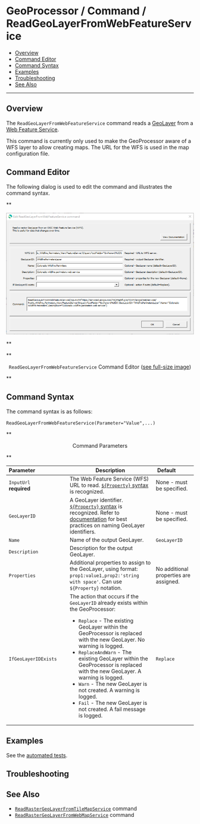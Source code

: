 # GeoProcessor / Command / ReadGeoLayerFromWebFeatureService #

* [Overview](#overview)
* [Command Editor](#command-editor)
* [Command Syntax](#command-syntax)
* [Examples](#examples)
* [Troubleshooting](#troubleshooting)
* [See Also](#see-also)

-------------------------

## Overview ##

The `ReadGeoLayerFromWebFeatureService` command reads a [GeoLayer](../../introduction/introduction.md#geolayer)
from a [Web Feature Service](https://en.wikipedia.org/wiki/Web_Feature_Service).

This command is currently only used to make the GeoProcessor aware of a WFS layer to allow creating maps.
The URL for the WFS is used in the map configuration file.

## Command Editor ##

The following dialog is used to edit the command and illustrates the command syntax.

**<p style="text-align: center;">
![ReadGeoLayerFromWebFeatureService](ReadGeoLayerFromWebFeatureService.png)
</p>**

**<p style="text-align: center;">
`ReadGeoLayerFromWebFeatureService` Command Editor (<a href="../ReadGeoLayerFromWebFeatureService.png">see full-size image</a>)
</p>**

## Command Syntax ##

The command syntax is as follows:

```text
ReadGeoLayerFromWebFeatureService(Parameter="Value",...)
```
**<p style="text-align: center;">
Command Parameters
</p>**

|**Parameter**&nbsp;&nbsp;&nbsp;&nbsp;&nbsp;&nbsp;&nbsp;&nbsp;&nbsp;&nbsp;&nbsp;&nbsp;&nbsp;&nbsp;&nbsp;&nbsp;&nbsp;&nbsp;&nbsp;&nbsp;&nbsp; | **Description** | **Default**&nbsp;&nbsp;&nbsp;&nbsp;&nbsp;&nbsp;&nbsp;&nbsp;&nbsp;&nbsp; |
| --------------|-----------------|----------------- |
| `InputUrl`<br>**required**| The Web Feature Service (WFS) URL to read. [`${Property}` syntax](../../introduction/introduction.md#geoprocessor-properties-property) is recognized.| None - must be specified. |
| `GeoLayerID` | A GeoLayer identifier. [`${Property}` syntax](../../introduction/introduction.md#geoprocessor-properties-property) is recognized. Refer to [documentation](../../best-practices/geolayer-identifiers.md) for best practices on naming GeoLayer identifiers.| None - must be specified. |
| `Name` | Name of the output GeoLayer. | `GeoLayerID` |
| `Description` | Description for the output GeoLayer. | |
| `Properties` | Additional properties to assign to the GeoLayer, using format: `prop1:value1,prop2:'string with space'`.  Can use `${Property}` notation.  | No additional properties are assigned. |
| `IfGeoLayerIDExists` | The action that occurs if the `GeoLayerID` already exists within the GeoProcessor:<ul><li>`Replace` - The existing GeoLayer within the GeoProcessor is replaced with the new GeoLayer. No warning is logged.</li><li>`ReplaceAndWarn` - The existing GeoLayer within the GeoProcessor is replaced with the new GeoLayer. A warning is logged.</li><li>`Warn` - The new GeoLayer is not created. A warning is logged.</li><li>`Fail` - The new GeoLayer is not created. A fail message is logged.</li></ul> | `Replace` | 

## Examples ##

See the [automated tests](https://github.com/OpenWaterFoundation/owf-app-geoprocessor-python-test/tree/master/test/commands/ReadGeoLayerFromWebFeatureService).

## Troubleshooting ##

## See Also ##

* [`ReadRasterGeoLayerFromTileMapService`](../ReadRasterGeoLayerFromTileMapService/ReadRasterGeoLayerFromTileMapService.md) command
* [`ReadRasterGeoLayerFromWebMapService`](../ReadRasterGeoLayerFromMapService/ReadRasterGeoLayerFromWebMapService.md) command
